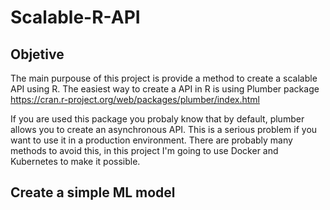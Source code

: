 # Scalable-R-API

## Objetive

The main purpouse of this project is provide a method to create a scalable API using R. The easiest way to create a API in R is using Plumber package <https://cran.r-project.org/web/packages/plumber/index.html>

If you are used this package you probaly know that by default, plumber allows you to create an asynchronous API. This is a serious problem if you want to use it in a production environment. There are probably many methods to avoid this, in this project I'm going to use Docker and Kubernetes to make it possible.


## Create a simple ML model


